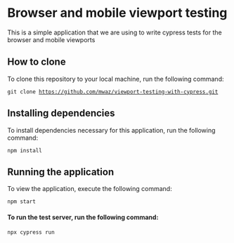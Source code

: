 # Browser and mobile viewport testing
This is a simple application that we are using to write cypress tests for the browser and mobile viewports

## How to clone
To clone this repository to your local machine, run the following command:

<code>git clone https://github.com/mwaz/viewport-testing-with-cypress.git</code>

## Installing dependencies
To install dependencies necessary for this application, run the following command:

<code>npm install</code>

## Running the application
To view the application, execute the following command:

<code>npm start</code>

#### To run the test server, run the following command:

<code>npx cypress run</code>
